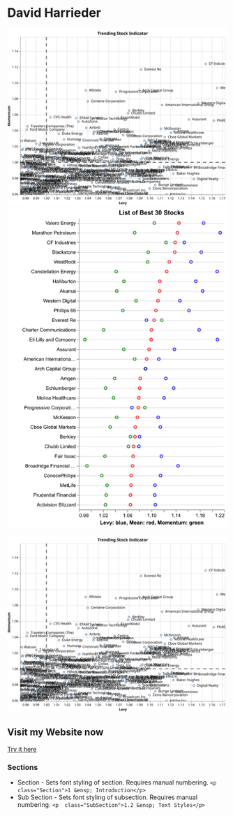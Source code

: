 # David Harrieder
![Alt text](./visualization.svg?raw=true "Trendcompass, Portfolio Website")
![Alt text](./bestperf.png?raw=true "30 Best Performing Stocks")

![30 Best Performing Stocks](./visualization.svg)


## Visit my Website now
[Try it here](https://nikolausdavid.github.io)

### Sections

 - Section - Sets font styling of section. Requires manual numbering. `<p  class="Section">1 &ensp; Introduction</p>`
 - Sub Section - Sets font styling of subsection. Requires manual numbering. `<p  class="SubSection">1.2 &ensp; Text Styles</p>`

